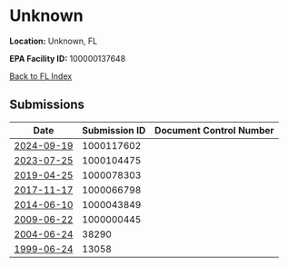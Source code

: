 # Unknown

**Location:** Unknown, FL

**EPA Facility ID:** 100000137648

[Back to FL Index](../../index.md)

## Submissions

| Date | Submission ID | Document Control Number |
|------|--------------|-------------------------|
| [2024-09-19](submissions/1000117602.md) | 1000117602 |  |
| [2023-07-25](submissions/1000104475.md) | 1000104475 |  |
| [2019-04-25](submissions/1000078303.md) | 1000078303 |  |
| [2017-11-17](submissions/1000066798.md) | 1000066798 |  |
| [2014-06-10](submissions/1000043849.md) | 1000043849 |  |
| [2009-06-22](submissions/1000000445.md) | 1000000445 |  |
| [2004-06-24](submissions/38290.md) | 38290 |  |
| [1999-06-24](submissions/13058.md) | 13058 |  |
